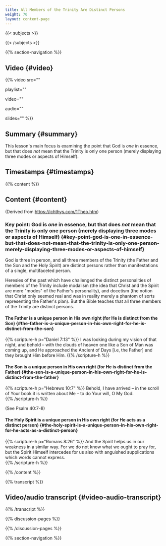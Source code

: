 ```yaml
---
title: All Members of the Trinity Are Distinct Persons
weight: 70
layout: content-page
---
```


{{< subjects >}}

{{< /subjects >}}

{{% section-navigation %}}

## Video {#video}

{{% video
src=""

playlist=""

video=""

audio=""

slides=""
%}}

## Summary {#summary}

This lesson's main focus is examining the point that God is *one* in essence, but that does *not* mean that the Trinity is only one person (merely displaying three modes or aspects of Himself).

## Timestamps {#timestamps}



{{% content %}}

## Content {#content}

(Derived from https://ichthys.com/1Theo.htm)

<!-- --- -->

### Key point: God is *one* in essence, but that does *not* mean that the Trinity is only one person (merely displaying three modes or aspects of Himself) {#key-point-god-is-one-in-essence-but-that-does-not-mean-that-the-trinity-is-only-one-person-merely-displaying-three-modes-or-aspects-of-himself}

God is three in person, and all three members of the Trinity (the Father and the Son and the Holy Spirit) are distinct persons rather than manifestations of a single, multifaceted person.

Heresies of the past which have challenged the distinct personalities of members of the Trinity include modalism (the idea that Christ and the Spirit are mere "modes" of the Father's personality), and docetism (the notion that Christ only seemed real and was in reality merely a phantom of sorts representing the Father's plan). But the Bible teaches that all three members of the Trinity are distinct persons.

<!-- --- -->

#### The Father is a unique person in His own right (for He is distinct from the Son) {#the-father-is-a-unique-person-in-his-own-right-for-he-is-distinct-from-the-son}

{{% scripture-h p="Daniel 7:13" %}}
I was looking during my vision of that night, and behold – with the clouds of heaven one like a Son of Man was coming up, and He approached the Ancient of Days [i.e, the Father] and they brought Him before Him.
{{% /scripture-h %}}

<!-- --- -->

#### The Son is a unique person in His own right (for He is distinct from the Father) {#the-son-is-a-unique-person-in-his-own-right-for-he-is-distinct-from-the-father}

{{% scripture-h p="Hebrews 10:7" %}}
Behold, I have arrived – in the scroll of Your book it is written about Me – to do Your will, O My God.    
{{% /scripture-h %}}

(See Psalm 40:7-8)

<!-- --- -->

#### The Holy Spirit is a unique person in His own right (for He acts as a distinct person) {#the-holy-spirit-is-a-unique-person-in-his-own-right-for-he-acts-as-a-distinct-person}

{{% scripture-h p="Romans 8:26" %}}
And the Spirit helps us in our weakness in a similar way. For we do not know what we ought to pray for, but the Spirit Himself intercedes for us also with anguished supplications which words cannot express.  
{{% /scripture-h %}}

{{% /content %}}

{{% transcript %}}

## Video/audio transcript {#video-audio-transcript}



{{% /transcript %}}

{{% discussion-pages %}}

{{% /discussion-pages %}}

{{% section-navigation %}}
